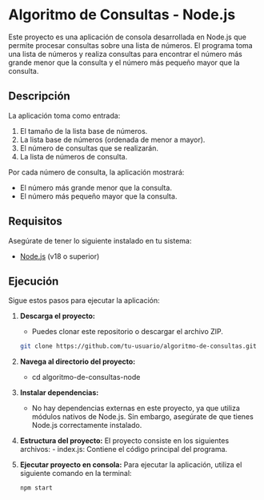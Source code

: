# Algoritmo de Consultas - Node.js

Este proyecto es una aplicación de consola desarrollada en Node.js que permite procesar consultas sobre una lista de números. El programa toma una lista de números y realiza consultas para encontrar el número más grande menor que la consulta y el número más pequeño mayor que la consulta.

## Descripción

La aplicación toma como entrada:
1. El tamaño de la lista base de números.
2. La lista base de números (ordenada de menor a mayor).
3. El número de consultas que se realizarán.
4. La lista de números de consulta.

Por cada número de consulta, la aplicación mostrará:
- El número más grande menor que la consulta.
- El número más pequeño mayor que la consulta.

## Requisitos

Asegúrate de tener lo siguiente instalado en tu sistema:

- [Node.js](https://nodejs.org/) (v18 o superior)

## Ejecución

Sigue estos pasos para ejecutar la aplicación:

1. **Descarga el proyecto:**
   - Puedes clonar este repositorio o descargar el archivo ZIP.

   ```bash
   git clone https://github.com/tu-usuario/algoritmo-de-consultas.git


2. **Navega al directorio del proyecto:**
   - cd algoritmo-de-consultas-node

3. **Instalar dependencias:**
    - No hay dependencias externas en este proyecto, ya que utiliza módulos nativos de Node.js. Sin embargo, asegúrate de que tienes Node.js correctamente instalado.

4. **Estructura del proyecto:**
    El proyecto consiste en los siguientes archivos:
        - index.js: Contiene el código principal del programa.

5. **Ejecutar proyecto en consola:**
    Para ejecutar la aplicación, utiliza el siguiente comando en la terminal:
     ```bash
     npm start
